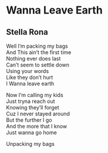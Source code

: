 # Wanna Leave Earth
## Stella Rona

Well I’m packing my bags <br>
And This ain’t the first time<br>
Nothing ever does last<br>
Can’t seem to settle down<br>
Using your words <br>
Like they don’t hurt <br>
I Wanna leave earth <br>

Now I’m calling my kids<br>
Just tryna reach out<br>
Knowing they’ll forget<br>
Cuz I never stayed around<br>
But the further I  go<br>
And the more that I know<br>
Just wanna go home<br>

Unpacking my bags<br>
